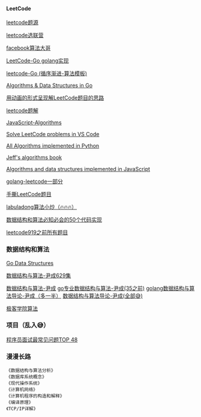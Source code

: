 #### LeetCode

[leetcode题源](https://leetcode-cn.com/problemset/all/)

[leetcode选联营](https://www.acwing.com/problem/)

[facebook算法大哥](http://fisherlei.blogspot.com/)

[LeetCode-Go golang实现](https://github.com/halfrost/LeetCode-Go)

[leetcode-Go (循序渐进-算法模板)](https://github.com/greyireland/algorithm-pattern)

[Algorithms & Data Structures in Go](https://github.com/arnauddri/algorithms)

[用动画的形式呈现解LeetCode题目的思路](https://github.com/MisterBooo/LeetCodeAnimation)

[leetcode题解](https://github.com/azl397985856/leetcode)

[JavaScript-Algorithms](https://github.com/sisterAn/JavaScript-Algorithms)

[Solve LeetCode problems in VS Code](https://github.com/jdneo/vscode-leetcode)

[All Algorithms implemented in Python](https://github.com/TheAlgorithms/Python)

[Jeff's algorithms book](https://github.com/jeffgerickson/algorithms)

[Algorithms and data structures implemented in JavaScript](https://github.com/trekhleb/javascript-algorithms)

[golang-leetcode一部分](https://github.com/heiy/LeetCode)

[手撕LeetCode题目](https://github.com/labuladong/fucking-algorithm)

[labuladong算法小炒（🔥🔥🔥）](https://labuladong.gitbook.io/algo/)

[数据结构和算法必知必会的50个代码实现](https://github.com/wangzheng0822/algo)

[leetcode919之前所有题目](https://github.com/grandyang/leetcode)

### 数据结构和算法

[Go Data Structures](https://github.com/emirpasic/gods)

[数据结构与算法-尹成629集](https://www.bilibili.com/video/BV11K4y1t7kk?p=76)

[数据结构与算法-尹成](https://www.bilibili.com/video/av81882246?p=1)
[go专业数据结构与算法-尹成(35之前)](https://edu.csdn.net/course/detail/26960)
[golang数据结构与算法导论-尹成（多一半）](https://ke.qq.com/course/455577) 
[数据结构与算法导论-尹成(全部😅)](https://edu.51cto.com/course/20394.html)

[极客学院算法](http://wiki.jikexueyuan.com/list/sort/)

### 项目（乱入😅）

[程序员面试最常见问题TOP 48](https://zhuanlan.zhihu.com/p/45469008)


### 漫漫长路

    《数据结构与算法分析》
    《数据库系统概念》
    《现代操作系统》
    《计算机网络》
    《计算机程序的构造和解释》
    《编译原理》
    《TCP/IP详解》

